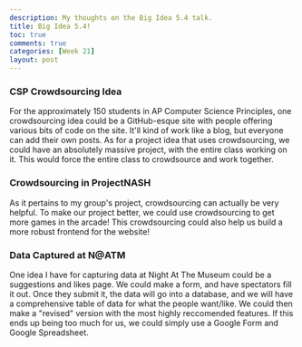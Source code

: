 ```yaml
---
description: My thoughts on the Big Idea 5.4 talk.
title: Big Idea 5.4!
toc: true
comments: true
categories: [Week 21]
layout: post  
---
```

### CSP Crowdsourcing Idea
For the approximately 150 students in AP Computer Science Principles, one crowdsourcing idea could be a GitHub-esque site with people offering various bits of code on the site. It'll kind of work like a blog, but everyone can add their own posts. As for a project idea that uses crowdsourcing, we could have an absolutely massive project, with the entire class working on it. This would force the entire class to crowdsource and work together.

### Crowdsourcing in ProjectNASH
As it pertains to my group's project, crowdsourcing can actually be very helpful. To make our project better, we could use crowdsourcing to get more games in the arcade! This crowdsourcing could also help us build a more robust frontend for the website!

### Data Captured at N@ATM
One idea I have for capturing data at Night At The Museum could be a suggestions and likes page. We could make a form, and have spectators fill it out. Once they submit it, the data will go into a database, and we will have a comprehensive table of data for what the people want/like. We could then make a "revised" version with the most highly reccomended features. If this ends up being too much for us, we could simply use a Google Form and Google Spreadsheet.